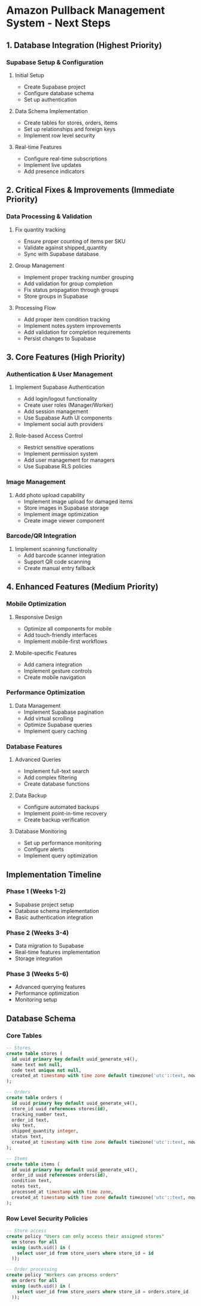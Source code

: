 # Amazon Pullback Management System - Next Steps

## 1. Database Integration (Highest Priority)

### Supabase Setup & Configuration
1. Initial Setup
   - Create Supabase project
   - Configure database schema
   - Set up authentication

2. Data Schema Implementation
   - Create tables for stores, orders, items
   - Set up relationships and foreign keys
   - Implement row level security

3. Real-time Features
   - Configure real-time subscriptions
   - Implement live updates
   - Add presence indicators

## 2. Critical Fixes & Improvements (Immediate Priority)

### Data Processing & Validation
1. Fix quantity tracking
   - Ensure proper counting of items per SKU
   - Validate against shipped_quantity
   - Sync with Supabase database

2. Group Management
   - Implement proper tracking number grouping
   - Add validation for group completion
   - Fix status propagation through groups
   - Store groups in Supabase

3. Processing Flow
   - Add proper item condition tracking
   - Implement notes system improvements
   - Add validation for completion requirements
   - Persist changes to Supabase

## 3. Core Features (High Priority)

### Authentication & User Management
1. Implement Supabase Authentication
   - Add login/logout functionality
   - Create user roles (Manager/Worker)
   - Add session management
   - Use Supabase Auth UI components
   - Implement social auth providers

2. Role-based Access Control
   - Restrict sensitive operations
   - Implement permission system
   - Add user management for managers
   - Use Supabase RLS policies

### Image Management
1. Add photo upload capability
   - Implement image upload for damaged items
   - Store images in Supabase storage
   - Implement image optimization
   - Create image viewer component

### Barcode/QR Integration
1. Implement scanning functionality
   - Add barcode scanner integration
   - Support QR code scanning
   - Create manual entry fallback

## 4. Enhanced Features (Medium Priority)

### Mobile Optimization
1. Responsive Design
   - Optimize all components for mobile
   - Add touch-friendly interfaces
   - Implement mobile-first workflows

2. Mobile-specific Features
   - Add camera integration
   - Implement gesture controls
   - Create mobile navigation

### Performance Optimization
1. Data Management
   - Implement Supabase pagination
   - Add virtual scrolling
   - Optimize Supabase queries
   - Implement query caching

### Database Features
1. Advanced Queries
   - Implement full-text search
   - Add complex filtering
   - Create database functions

2. Data Backup
   - Configure automated backups
   - Implement point-in-time recovery
   - Create backup verification

3. Database Monitoring
   - Set up performance monitoring
   - Configure alerts
   - Implement query optimization

## Implementation Timeline

### Phase 1 (Weeks 1-2)
- Supabase project setup
- Database schema implementation
- Basic authentication integration

### Phase 2 (Weeks 3-4)
- Data migration to Supabase
- Real-time features implementation
- Storage integration

### Phase 3 (Weeks 5-6)
- Advanced querying features
- Performance optimization
- Monitoring setup

## Database Schema

### Core Tables
```sql
-- Stores
create table stores (
  id uuid primary key default uuid_generate_v4(),
  name text not null,
  code text unique not null,
  created_at timestamp with time zone default timezone('utc'::text, now()) not null
);

-- Orders
create table orders (
  id uuid primary key default uuid_generate_v4(),
  store_id uuid references stores(id),
  tracking_number text,
  order_id text,
  sku text,
  shipped_quantity integer,
  status text,
  created_at timestamp with time zone default timezone('utc'::text, now()) not null
);

-- Items
create table items (
  id uuid primary key default uuid_generate_v4(),
  order_id uuid references orders(id),
  condition text,
  notes text,
  processed_at timestamp with time zone,
  created_at timestamp with time zone default timezone('utc'::text, now()) not null
);
```

### Row Level Security Policies
```sql
-- Store access
create policy "Users can only access their assigned stores"
  on stores for all
  using (auth.uid() in (
    select user_id from store_users where store_id = id
  ));

-- Order processing
create policy "Workers can process orders"
  on orders for all
  using (auth.uid() in (
    select user_id from store_users where store_id = orders.store_id
  ));
```